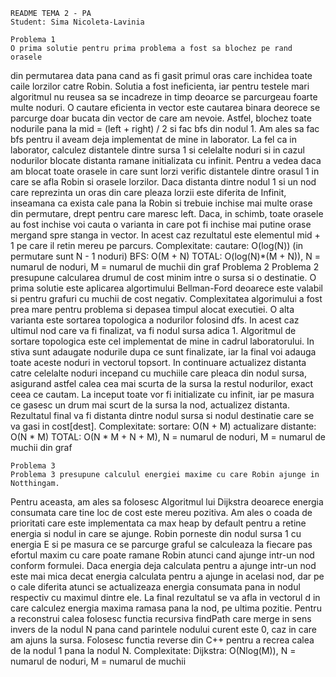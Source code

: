	README TEMA 2 - PA
	Student: Sima Nicoleta-Lavinia

	Problema 1
	O prima solutie pentru prima problema a fost sa blochez pe rand orasele
din permutarea data pana cand as fi gasit primul oras care inchidea toate caile 
lorzilor catre Robin. Solutia a fost ineficienta, iar pentru testele mari
algoritmul nu reusea sa se incadreze in timp deoarce se parcurgeau foarte multe
noduri. O cautare eficienta in vector este cautarea binara deorece se parcurge
doar bucata din vector de care am nevoie. Astfel, blochez toate nodurile pana
la mid = (left + right) / 2 si fac bfs din nodul 1. Am ales sa fac bfs pentru 
il aveam deja implementat de mine in laborator. La fel ca in laborator, calculez
distantele dintre sursa 1 si celelalte noduri si in cazul nodurilor blocate distanta
ramane initializata cu infinit. Pentru a vedea daca am blocat toate orasele in care
sunt lorzi verific distantele dintre orasul 1 in care se afla Robin si orasele lorzilor.
Daca distanta dintre nodul 1 si un nod care reprezinta un oras din care pleaza lorzii
este diferita de Infinit, inseamana ca exista cale pana la Robin si trebuie inchise
mai multe orase din permutare, drept pentru care maresc left. Daca, in schimb, toate
orasele au fost inchise voi cauta o varianta in care pot fi inchise mai putine orase
mergand spre stanga in vector. In acest caz rezultatul este elementul mid + 1 pe care
il retin mereu pe parcurs. 
Complexitate: cautare: O(log(N)) (in permutare sunt N - 1 noduri)
	      BFS: O(M + N) 
	      TOTAL: O(log(N)*(M + N)), N = numarul de noduri, M = numarul de muchii din graf
	Problema 2
	Problema 2 presupune calcularea drumul de cost minim intre o sursa si o destinatie.
O prima solutie este aplicarea algortimului Bellman-Ford deoarece este valabil si pentru
grafuri cu muchii de cost negativ. Complexitatea algorimului a fost prea mare pentru 
problema si depasea timpul alocat executiei. O alta varianta este sortarea topologica
a nodurilor folosind dfs. In acest caz ultimul nod care va fi finalizat, va fi nodul
sursa adica 1. Algoritmul de sortare topologica este cel implementat de mine in cadrul
laboratorului. In stiva sunt adaugate nodurile dupa ce sunt finalizate, iar la final 
voi adauga toate aceste noduri in vectorul topsort. In continuare actualizez distanta catre
celelalte noduri incepand cu muchiile care pleaca din nodul sursa, asigurand astfel calea cea
mai scurta de la sursa la restul nodurilor, exact ceea ce cautam.
La inceput toate vor fi initializate cu infinit, iar pe masura ce gasesc un drum mai 
scurt de la sursa la nod, actualizez distanta. Rezultatul final va fi distanta dintre nodul 
sursa si nodul destinatie care se va gasi in cost[dest].
Complexitate: sortare: O(N + M)
	      actualizare distante: O(N * M)
	      TOTAL: O(N * M + N + M), N = numarul de noduri, M = numarul de muchii din graf

	Problema 3
	Problema 3 presupune calculul energiei maxime cu care Robin ajunge in Notthingam.
Pentru aceasta, am ales sa folosesc Algoritmul lui Dijkstra deoarece energia consumata care 
tine loc de cost este mereu pozitiva. Am ales o coada de prioritati care este implementata ca 
max heap by default pentru a retine energia si nodul in care se ajunge. Robin porneste din nodul
sursa 1 cu energia E si pe masura ce se parcurge graful se calculeaza la fiecare pas efortul maxim
cu care poate ramane Robin atunci cand ajunge intr-un nod conform formulei. Daca energia 
deja calculata pentru a ajunge intr-un nod este mai mica decat energia calculata pentru 
a ajunge in acelasi nod, dar pe o cale diferita atunci se actualizeaza energia consumata
pana in nodul respectiv cu maximul dintre ele. La final rezultatul se va afla in vectorul
d in care calculez energia maxima ramasa pana la nod, pe ultima pozitie. Pentru a reconstrui
calea folosesc functia recursiva findPath care merge in sens invers de la nodul N pana cand 
parintele nodului curent este 0, caz in care am ajuns la sursa. Folosesc functia reverse din C++
pentru a recrea calea de la nodul 1 pana la nodul N.
Complexitate: Dijkstra: O(Nlog(M)), N = numarul de noduri, M = numarul de muchii
